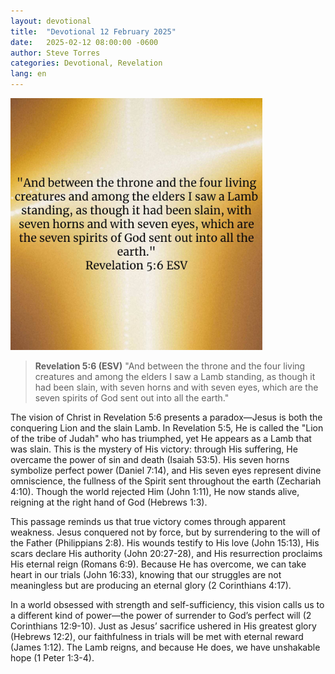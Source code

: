 ```yaml
---
layout: devotional
title:  "Devotional 12 February 2025"
date:   2025-02-12 08:00:00 -0600
author: Steve Torres
categories: Devotional, Revelation
lang: en
---
```

<img src="https://github.com/ElEsteeb/ElEsteeb.github.io/blob/main/images/devotionals/Rev-5_6.jpg?raw=true" alt="Revelation 5:6.jpg" style="max-width: 80%; height: auto;">

>**Revelation 5:6 (ESV)**
>"And between the throne and the four living creatures and among the elders I saw a Lamb standing, as though it had been slain, with seven horns and with seven eyes, which are the seven spirits of God sent out into all the earth."

The vision of Christ in Revelation 5:6 presents a paradox—Jesus is both the conquering Lion and the slain Lamb. In Revelation 5:5, He is called the "Lion of the tribe of Judah" who has triumphed, yet He appears as a Lamb that was slain. This is the mystery of His victory: through His suffering, He overcame the power of sin and death (Isaiah 53:5). His seven horns symbolize perfect power (Daniel 7:14), and His seven eyes represent divine omniscience, the fullness of the Spirit sent throughout the earth (Zechariah 4:10). Though the world rejected Him (John 1:11), He now stands alive, reigning at the right hand of God (Hebrews 1:3).

This passage reminds us that true victory comes through apparent weakness. Jesus conquered not by force, but by surrendering to the will of the Father (Philippians 2:8). His wounds testify to His love (John 15:13), His scars declare His authority (John 20:27-28), and His resurrection proclaims His eternal reign (Romans 6:9). Because He has overcome, we can take heart in our trials (John 16:33), knowing that our struggles are not meaningless but are producing an eternal glory (2 Corinthians 4:17).

In a world obsessed with strength and self-sufficiency, this vision calls us to a different kind of power—the power of surrender to God’s perfect will (2 Corinthians 12:9-10). Just as Jesus’ sacrifice ushered in His greatest glory (Hebrews 12:2), our faithfulness in trials will be met with eternal reward (James 1:12). The Lamb reigns, and because He does, we have unshakable hope (1 Peter 1:3-4).

